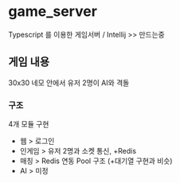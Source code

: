 # game_server
Typescript 를 이용한 게임서버 / Intellij >> 만드는중

## 게임 내용
30x30 네모 안에서 유저 2명이 AI와 격돌

### 구조
4개 모듈 구현
- 웹 > 로그인
- 인게임 > 유저 2명과 소켓 통신, +Redis 
- 매칭 > Redis 연동 Pool 구조 (+대기열 구현과 비슷)
- AI > 미정


